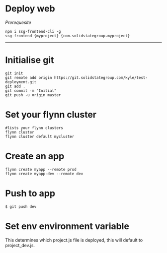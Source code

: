 Deploy web
==================================
*Prerequesite*

```
npm i ssg-frontend-cli -g
ssg-frontend {myproject} {com.solidstategroup.myproject}
```

---------------

# Initialise git
```
git init
git remote add origin https://git.solidstategroup.com/kyle/test-deployment.git
git add .
git commit -m "Initial"
git push -u origin master
```

# Set your flynn cluster
```
#lists your flynn clusters
flynn cluster
flynn cluster default mycluster
```

# Create an app
```
flynn create myapp --remote prod
flynn create myapp-dev --remote dev
```

# Push to app
```$ git push dev```

# Set env environment variable
This determines which project.js file is deployed, this will default to project_dev.js.


